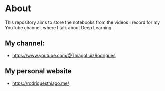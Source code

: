 # About

This repository aims to store the notebooks from the videos I record for my YouTube channel, where I talk about Deep Learning.

## My channel:
- https://www.youtube.com/@ThiagoLuizRodrigues

## My personal website
- https://rodriguesthiago.me/

